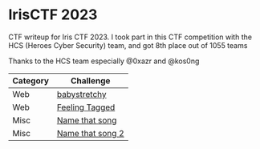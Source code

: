 # IrisCTF 2023
CTF writeup for Iris CTF 2023. I took part in this CTF competition with the HCS (Heroes Cyber ​​Security) team, and got 8th place out of 1055 teams

Thanks to the HCS team especially @0xazr and @kos0ng

| Category | Challenge |
| --- | --- |
| Web | [babystretchy](/IrisCTF%202023/babystrechy)
| Web | [Feeling Tagged](/IrisCTF%202023/Feeling%20Tagged/)
| Misc | [Name that song](/IrisCTF%202023/Name%20that%20song/)
| Misc | [Name that song 2](/IrisCTF%202023/Name%20that%20song%202/)